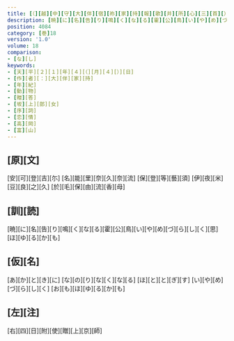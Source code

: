 ```yaml
---
title: [（][越][中][守][大][伴][宿][祢][家][持][報][歌][并][所][心][三][首][）][別][所][心][一][首]
description: [暁][に][名][告][り][鳴][く][な][る][霍][公][鳥][い][や][め][づ][ら][し][く][思][ほ][ゆ][る][か][も]
position: 4084
category: [巻]18
version: '1.0'
volume: 18
comparison:
- [な][し]
keywords:
- [天][平][２][１][年][４][（][月][４][）][日]
- [作][者][：][大][伴][家][持]
- [年][紀]
- [動][物]
- [贈][答]
- [坂][上][郎][女]
- [序][詞]
- [恋][情]
- [高][岡]
- [富][山]
---
```


## [原][文]

[安][可][登][吉][尓] [名][能][里][奈][久][奈][流] [保][登][等][藝][須] [伊][夜][米][豆][良][之][久] [於][毛][保][由][流][香][母]

## [訓][読]

[暁][に][名][告][り][鳴][く][な][る][霍][公][鳥][い][や][め][づ][ら][し][く][思][ほ][ゆ][る][か][も]

## [仮][名]

[あ][か][と][き][に] [な][の][り][な][く][な][る] [ほ][と][と][ぎ][す] [い][や][め][づ][ら][し][く] [お][も][ほ][ゆ][る][か][も]

## [左][注]

[右][四][日][附][使][贈][上][京][師]
